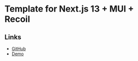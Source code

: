 # Template for Next.js 13 + MUI + Recoil

## Links

- [GitHub](https://github.com/IradDoron/nextjs13-mui-recoil)
- [Demo](https://nextjs13-mui-recoil.vercel.app/)